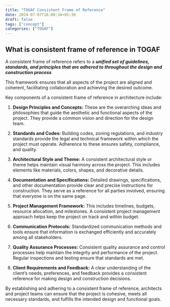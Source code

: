 ```yaml
---
title: "TOGAF Consistent Frame of Reference"
date: 2024-07-07T16:08:34+05:30
draft: false 
tags: ["concept"]
categories: ["TOGAF"]
---
```


## What is consistent frame of reference in TOGAF

A consistent frame of reference refers to a ***unified set of guidelines, standards, and principles that are adhered to throughout the design and construction process***


This framework ensures that all aspects of the project are aligned and coherent, facilitating collaboration and achieving the desired outcome.

Key components of a consistent frame of reference in architecture include:

1. **Design Principles and Concepts:** These are the overarching ideas and philosophies that guide the aesthetic and functional aspects of the project. They provide a common vision and direction for the design team.

1. **Standards and Codes:** Building codes, zoning regulations, and industry standards provide the legal and technical framework within which the project must operate. Adherence to these ensures safety, compliance, and quality.

1. **Architectural Style and Theme:** A consistent architectural style or theme helps maintain visual harmony across the project. This includes elements like materials, colors, shapes, and decorative details.

1. **Documentation and Specifications:** Detailed drawings, specifications, and other documentation provide clear and precise instructions for construction. They serve as a reference for all parties involved, ensuring that everyone is on the same page.

1. **Project Management Framework:** This includes timelines, budgets, resource allocation, and milestones. A consistent project management approach helps keep the project on track and within budget.

1. **Communication Protocols:** Standardized communication methods and tools ensure that information is exchanged efficiently and accurately among all stakeholders.

1. **Quality Assurance Processes:** Consistent quality assurance and control processes help maintain the integrity and performance of the project. Regular inspections and testing ensure that standards are met.

1. **Client Requirements and Feedback:** A clear understanding of the client’s needs, preferences, and feedback provides a consistent reference for making design and construction decisions.

By establishing and adhering to a consistent frame of reference, architects and project teams can ensure that the project is cohesive, meets all necessary standards, and fulfills the intended design and functional goals.





